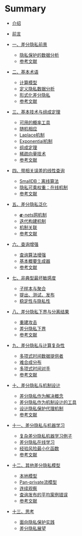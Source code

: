 # Summary

* [介绍](Introduction.md)

* [前言](Preface.md)

* [一、差分隐私前景](1-The-Promise-of-Differential-Privacy/Introduction.md)
	* [隐私保护的数据分析]()
	* [参考文献]()

* [二、基本术语](2-Basic-Terms/Introduction.md)
	* [计算模型]()
	* [定义隐私数据分析]()
	* [形式化差分隐私]()
	* [参考文献]()

* [三、基本技术与组成定理](3-Basic-Techniques-and-Composition-Theorems/Introduction.md)
	* [可用的概率工具]()
	* [随机相应]()
	* [Laplace机制]()
	* [Exponential机制]()
	* [组成定理]()
	* [稀疏向量技术]()
	* [参考文献]()

* [四、带相关误差的线性查询](4-Releasing-Linear-Quries-with-Correlated-Error/Introduction.md)
	* [SmallDB：离线算法]()
	* [隐私可乘权重：在线机制]()
	* [参考文献]()

* [五、差分隐私泛化](5-Generalizations/Introduction.md)
	* [𝞪-nets网机制]()
	* [迭代构建机制]()
	* [机制关联]()
	* [参考文献]()

* [六、查询增强](6-Boosting-for-Queries/Introduction.md)
	* [查询算法增强]()
	* [基本概要生成器]()
	* [参考文献]()

* [七、非典型最坏敏感度](7-When-Worst-Case-Sensitivity-is-Atypical/Introduction.md)
	* [子样本与聚合]()
	* [提出、测试、发布]()
	* [稳定性与隐私性]()

* [八、差分隐私下界与分离结果](8-Lower-Bounds-and-Separation-Result/Introduction.md)
	* [重建攻击]()
	* [差分隐私下界]()
	* [参考文献]()

* [九、差分隐私与计算复杂性](9-Differential-Privacy-and-Computational-Complexity/Introduction.md)
	* [多项式时间数据提供者]()
	* [难合成分布]()
	* [多项式时间对手]()
	* [参考文献]()

* [十、差分隐私与机制设计](10-Differential-Privacy-and-Mechanism-Design/Introduction.md)
	* [差分隐私作为解决概念]()
	* [差分隐私作为机制设计的工具]()
	* [设计隐私保护代理机制]()
	* [参考文献]()

* [十一、差分隐私与机器学习](11-Differential-Privacy-and-Machine-Learning/Introduction.md)
	* [复杂差分隐私机器学习例子]()
	* [差分隐私在线学习]()
	* [经验风险最小化函数]()
	* [参考文献]()

* [十二、其他差分隐私模型](12-Additional-Models/Introduction.md)
	* [本地模型]()
	* [Pan-private流模型]()
	* [连续观察]()
	* [查询发布的平均案例错误]()
	* [参考文献]()

* [十三、思考](13-Reflections/Introduction.md)
	* [面向隐私保护实践]()
	* [差分隐私展望]()
